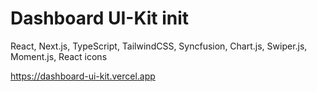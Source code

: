 # Dashboard UI-Kit init

React, Next.js, TypeScript, TailwindCSS, Syncfusion, Chart.js, Swiper.js, Moment.js, React icons

https://dashboard-ui-kit.vercel.app

